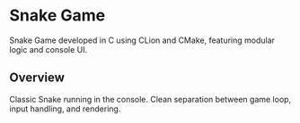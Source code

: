 # Snake Game
Snake Game developed in C using CLion and CMake, featuring modular logic and console UI.

## Overview
Classic Snake running in the console. Clean separation between game loop, input handling, and rendering.
